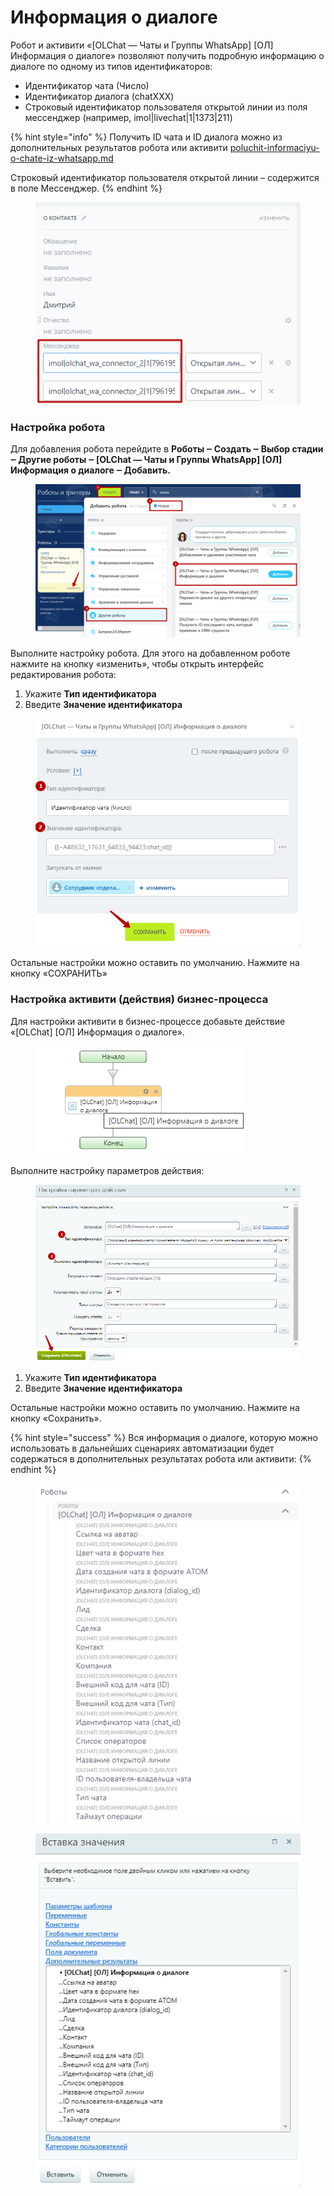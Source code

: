 # Информация о диалоге

Робот и активити «\[OLChat — Чаты и Группы WhatsApp] \[ОЛ] Информация о диалоге» позволяют получить подробную информацию о диалоге по одному из типов идентификаторов:

* Идентификатор чата (Число)
* Идентификатор диалога (chatXXX)
* Строковый идентификатор пользователя открытой линии из поля мессенджер (например, imol|livechat|1|1373|211)

{% hint style="info" %}
Получить ID чата и ID диалога можно из дополнительных результатов робота или активити [poluchit-informaciyu-o-chate-iz-whatsapp.md](poluchit-informaciyu-o-chate-iz-whatsapp.md "mention")

Строковый идентификатор пользователя открытой линии – содержится в поле Мессенджер.
{% endhint %}

<figure><img src="../../.gitbook/assets/image (2) (1) (1) (1).png" alt=""><figcaption></figcaption></figure>

### Настройка робота

Для добавления робота перейдите в **Роботы ‒ Создать ‒ Выбор стадии ‒ Другие роботы ‒ \[OLChat — Чаты и Группы WhatsApp] \[ОЛ] Информация о диалоге ‒ Добавить.**

<figure><img src="../../.gitbook/assets/image (200).png" alt=""><figcaption></figcaption></figure>

Выполните настройку робота. Для этого на добавленном роботе нажмите на кнопку «изменить», чтобы открыть интерфейс редактирования робота:

1. Укажите **Тип идентификатора**
2. Введите **Значение идентификатора**

<figure><img src="../../.gitbook/assets/image (907).png" alt=""><figcaption></figcaption></figure>

Остальные настройки можно оставить по умолчанию. Нажмите на кнопку «СОХРАНИТЬ»

### Настройка активити (действия) бизнес-процесса

Для настройки активити в бизнес-процессе добавьте действие «\[OLChat] \[ОЛ] Информация о диалоге».

<figure><img src="../../.gitbook/assets/image (1003).png" alt=""><figcaption></figcaption></figure>

Выполните настройку параметров действия:

<figure><img src="../../.gitbook/assets/image (1004).png" alt=""><figcaption></figcaption></figure>

1. Укажите **Тип идентификатора**
2. Введите **Значение идентификатора**

Остальные настройки можно оставить по умолчанию. Нажмите на кнопку «Сохранить».

{% hint style="success" %}
Вся информация о диалоге, которую можно использовать в дальнейших сценариях автоматизации будет содержаться в дополнительных результатах робота или активити:
{% endhint %}

<figure><img src="../../.gitbook/assets/image (982).png" alt=""><figcaption></figcaption></figure>

<figure><img src="../../.gitbook/assets/image (1005).png" alt=""><figcaption></figcaption></figure>
